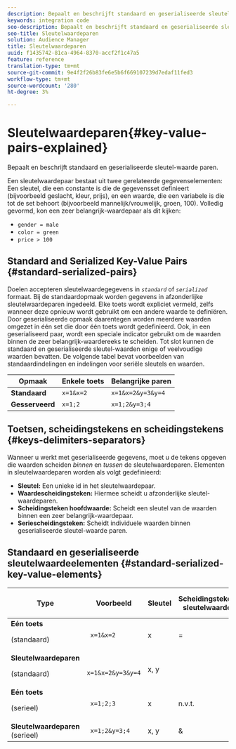 ```yaml
---
description: Bepaalt en beschrijft standaard en geserialiseerde sleutel-waarde paren.
keywords: integration code
seo-description: Bepaalt en beschrijft standaard en geserialiseerde sleutel-waarde paren.
seo-title: Sleutelwaardeparen
solution: Audience Manager
title: Sleutelwaardeparen
uuid: f1435742-81ca-4964-8370-accf2f1c47a5
feature: reference
translation-type: tm+mt
source-git-commit: 9e4f2f26b83fe6e5b6f669107239d7edaf11fed3
workflow-type: tm+mt
source-wordcount: '280'
ht-degree: 3%

---
```



# Sleutelwaardeparen{#key-value-pairs-explained}

Bepaalt en beschrijft standaard en geserialiseerde sleutel-waarde paren.

<!-- 

c_key_value_explained.xml

 -->

Een sleutelwaardepaar bestaat uit twee gerelateerde gegevenselementen: Een sleutel, die een constante is die de gegevensset definieert (bijvoorbeeld geslacht, kleur, prijs), en een waarde, die een variabele is die tot de set behoort (bijvoorbeeld mannelijk/vrouwelijk, groen, 100). Volledig gevormd, kon een zeer belangrijk-waardepaar als dit kijken:

* `gender = male`
* `color = green`
* `price > 100`

## Standard and Serialized Key-Value Pairs {#standard-serialized-pairs}

Doelen accepteren sleutelwaardegegevens in *`standard`* of *`serialized`* formaat. Bij de standaardopmaak worden gegevens in afzonderlijke sleutelwaardeparen ingedeeld. Elke toets wordt expliciet vermeld, zelfs wanneer deze opnieuw wordt gebruikt om een andere waarde te definiëren. Door geserialiseerde opmaak daarentegen worden meerdere waarden omgezet in één set die door één toets wordt gedefinieerd. Ook, in een geserialiseerd paar, wordt een speciale indicator gebruikt om de waarden binnen de zeer belangrijk-waardereeks te scheiden. Tot slot kunnen de standaard en geserialiseerde sleutel-waarden enige of veelvoudige waarden bevatten. De volgende tabel bevat voorbeelden van standaardindelingen en indelingen voor seriële sleutels en waarden.

| Opmaak | Enkele toets | Belangrijke paren |
|---|---|---|
| **Standaard** | `x=1&x=2` | `x=1&x=2&y=3&y=4` |
| **Gesserveerd** | `x=1;2` | `x=1;2&y=3;4` |



## Toetsen, scheidingstekens en scheidingstekens {#keys-delimiters-separators}

Wanneer u werkt met geserialiseerde gegevens, moet u de tekens opgeven die waarden scheiden *binnen* en *tussen* de sleutelwaardeparen. Elementen in sleutelwaardeparen worden als volgt gedefinieerd:

* **Sleutel:** Een unieke id in het sleutelwaardepaar.
* **Waardescheidingsteken:** Hiermee scheidt u afzonderlijke sleutel-waardeparen.
* **Scheidingsteken hoofdwaarde:** Scheidt een sleutel van de waarden binnen een zeer belangrijk-waardepaar.
* **Seriescheidingsteken:** Scheidt individuele waarden binnen geserialiseerde sleutel-waarde paren.

## Standaard en geserialiseerde sleutelwaardeelementen {#standard-serialized-key-value-elements}

<table id="table_62B0498441034A719C9DB57276777D40"> 
 <thead> 
  <tr> 
   <th colname="col1" class="entry"> Type </th> 
   <th colname="col2" class="entry"> Voorbeeld </th> 
   <th colname="col3" class="entry"> Sleutel </th> 
   <th colname="col4" class="entry"> Scheidingsteken sleutelwaarde </th> 
   <th colname="col5" class="entry"> Scheidingsteken voor sleutelwaarde </th> 
   <th colname="col6" class="entry"> Seriescheidingsteken </th> 
  </tr> 
 </thead>
 <tbody> 
  <tr> 
   <td colname="col1"> <b>Eén toets</b> <p>(standaard) </p> </td> 
   <td colname="col2"> <code> x=1&amp;x=2 </code> </td> 
   <td colname="col3"> x </td> 
   <td colname="col4" morerows="3"> = </td> 
   <td colname="col5" morerows="1"> &amp; </td> 
   <td colname="col6" morerows="1"> n.v.t. </td> 
  </tr> 
  <tr> 
   <td colname="col1"> <b>Sleutelwaardeparen</b> <p>(standaard) </p> </td> 
   <td colname="col2"> <code> x=1&amp;x=2&amp;y=3&amp;y=4 </code> </td> 
   <td colname="col3"> x, y </td> 
  </tr> 
  <tr> 
   <td colname="col1"> <b>Eén toets</b> <p>(serieel) </p> </td> 
   <td colname="col2"> <code> x=1;2;3 </code> </td> 
   <td colname="col3"> x </td> 
   <td colname="col5"> n.v.t. </td> 
   <td colname="col6" morerows="1"> ; </td> 
  </tr> 
  <tr> 
   <td colname="col1"> <b>Sleutelwaardeparen</b> (serieel) </td> 
   <td colname="col2"> <code> x=1;2&amp;y=3;4 </code> </td> 
   <td colname="col3"> x, y </td> 
   <td colname="col5"> &amp; </td> 
  </tr> 
 </tbody> 
</table>

